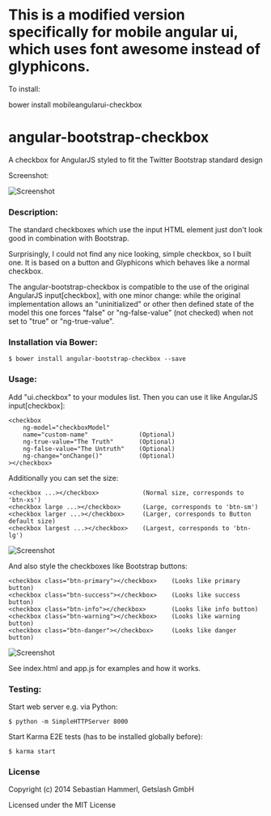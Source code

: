 # This is a modified version specifically for mobile angular ui, which uses font awesome instead of glyphicons.


To install:

bower install mobileangularui-checkbox



angular-bootstrap-checkbox
==========================

A checkbox for AngularJS styled to fit the Twitter Bootstrap standard design

Screenshot:

![Screenshot](/checkbox.png?raw=true "Screenshot")

### Description:

The standard checkboxes which use the input HTML element just don't look good in combination with Bootstrap.

Surprisingly, I could not find any nice looking, simple checkbox, so I built one. It is based on a button and Glyphicons which behaves like a normal checkbox.

The angular-bootstrap-checkbox is compatible to the use of the original AngularJS input[checkbox], with one minor change: while the original implementation allows an "uninitialized" or other then defined state of the model this one forces "false" or "ng-false-value" (not checked) when not set to "true" or "ng-true-value".

### Installation via Bower:

```
$ bower install angular-bootstrap-checkbox --save
```

### Usage:

Add "ui.checkbox" to your modules list. Then you can use it like AngularJS input[checkbox]:

```
<checkbox
    ng-model="checkboxModel"
    name="custom-name"              (Optional)
    ng-true-value="The Truth"       (Optional)
    ng-false-value="The Untruth"    (Optional)
    ng-change="onChange()"          (Optional)
></checkbox>
```

Additionally you can set the size:

```
<checkbox ...></checkbox>            (Normal size, corresponds to 'btn-xs')
<checkbox large ...></checkbox>      (Large, corresponds to 'btn-sm')
<checkbox larger ...></checkbox>     (Larger, corresponds to Button default size)
<checkbox largest ...></checkbox>    (Largest, corresponds to 'btn-lg')
```

![Screenshot](/sizes.png?raw=true "Screenshot Sizes")

And also style the checkboxes like Bootstrap buttons:

```
<checkbox class="btn-primary"></checkbox>    (Looks like primary button)
<checkbox class="btn-success"></checkbox>    (Looks like success button)
<checkbox class="btn-info"></checkbox>       (Looks like info button)
<checkbox class="btn-warning"></checkbox>    (Looks like warning button)
<checkbox class="btn-danger"></checkbox>     (Looks like danger button)
```

![Screenshot](/styles.png?raw=true "Screenshot Styles")

See index.html and app.js for examples and how it works.

### Testing:

Start web server e.g. via Python:
```
$ python -m SimpleHTTPServer 8000
```

Start Karma E2E tests (has to be installed globally before):
```
$ karma start
```

### License

Copyright (c) 2014 Sebastian Hammerl, Getslash GmbH

Licensed under the MIT License